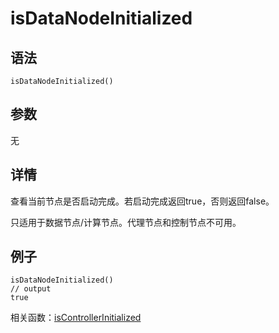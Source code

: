 # isDataNodeInitialized

## 语法

`isDataNodeInitialized()`

## 参数

无

## 详情

查看当前节点是否启动完成。若启动完成返回true，否则返回false。

只适用于数据节点/计算节点。代理节点和控制节点不可用。

## 例子

```
isDataNodeInitialized()
// output
true
```

相关函数：[isControllerInitialized](isControllerInitialized.html)


